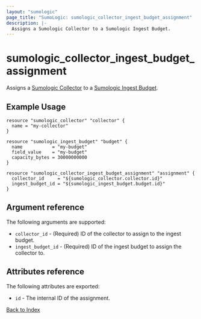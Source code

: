 ```yaml
---
layout: "sumologic"
page_title: "SumoLogic: sumologic_collector_ingest_budget_assignment"
description: |-
  Assigns a Sumologic Collector to a Sumologic Ingest Budget.
---
```


# sumologic_collector_ingest_budget_assignment
Assigns a [Sumologic Collector][1] to a [Sumologic Ingest Budget][2].

## Example Usage
```hcl
resource "sumologic_collector" "collector" {
  name = "my-collector"
}

resource "sumologic_ingest_budget" "budget" {
  name           = "my-budget"
  field_value    = "my-budget"
  capacity_bytes = 30000000000
}

resource "sumologic_collector_ingest_budget_assignment" "assignment" {
  collector_id     = "${sumologic_collector.collector.id}"
  ingest_budget_id = "${sumologic_ingest_budget.budget.id}"
}
```

## Argument reference
The following arguments are supported:
- `collector_id` - (Required) ID of the collector to assign to the ingest budget.
- `ingest_budget_id` - (Required) ID of the ingest budget to assign the collector to.

## Attributes reference
The following attributes are exported:
- `id` - The internal ID of the assignment.

[Back to Index][0]

[0]: ../README.md
[1]: https://help.sumologic.com/Send_Data/Hosted_Collectors
[2]: https://help.sumologic.com/Manage/Ingestion-and-Volume/Ingest_Budgets
